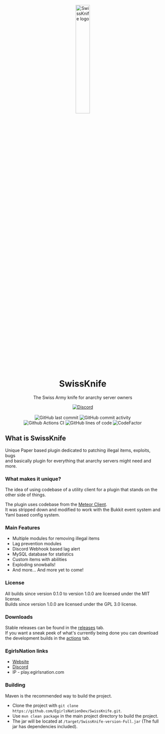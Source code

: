 <p align="center">
<img src="https://i.imgur.com/5crVLMe.png" alt="SwissKnife logo" width="30%"/>
</p>

<h1 align="center">SwissKnife</h1>

<p align="center">The Swiss Army knife for anarchy server owners</p>

<div align="center">
    <a href="https://discord.gg/2Z4YT2qKQ2"><img src="https://img.shields.io/discord/825773898796630016?style=for-the-badge&logo=discord" alt="Discord"/></a>
    <br><br>
    <img src="https://img.shields.io/github/last-commit/EgirlsNationDev/SwissKnife?style=for-the-badge" alt="GitHub last commit"/>
    <img src="https://img.shields.io/github/commit-activity/w/EgirlsNationDev/SwissKnife?style=for-the-badge" alt="GitHub commit activity"/>
    <br>
    <img src="https://img.shields.io/github/workflow/status/EgirlsNationDev/SwissKnife/Java%20CI%20with%20Maven?event=push&style=for-the-badge" alt="Github Actions CI"/>
    <img src="https://img.shields.io/tokei/lines/github/EgirlsNationDev/SwissKnife?style=for-the-badge" alt="GitHub lines of code"/>
    <img src="https://www.codefactor.io/repository/github/EgirlsNationDev/SwissKnife/badge?style=for-the-badge" alt="CodeFactor"/>
</div>

## What is SwissKnife

Unique Paper based plugin dedicated to patching illegal items, exploits, bugs  
and basically plugin for everything that anarchy servers might need and more.

### What makes it unique?

The idea of using codebase of a utility client for a plugin that stands on the other side of things.

The plugin uses codebase from the [Meteor Client](https://github.com/MeteorDevelopment/meteor-client).  
It was stripped down and modified to work with the Bukkit event system and Yaml based config system.

### Main Features
- Multiple modules for removing illegal items
- Lag prevention modules
- Discord Webhook based lag alert
- MySQL database for statistics
- Custom items with abilities
- Exploding snowballs!
- And more... And more yet to come!

### License
All builds since version 0.1.0 to version 1.0.0 are licensed under the MIT license.  
Builds since version 1.0.0 are licensed under the GPL 3.0 license.

### Downloads

Stable releases can be found in the [releases](https://github.com/EgirlsNationDev/SwissKnife/releases) tab.  
If you want a sneak peek of what's currently being done you can download the development builds in the [actions](https://github.com/EgirlsNationDev/SwissKnife/actions/workflows/maven.yml) tab.

### EgirlsNation links
- [Website](https://egirlsnation.com/)
- [Discord](https://egirlsnation.com/discord)
- IP - play.egirlsnation.com

### Building

Maven is the recommended way to build the project.

- Clone the project with `git clone https://github.com/EgirlsNationDev/SwissKnife.git`.  
- Use `mvn clean package` in the main project directory to build the project.  
- The jar will be located at `/target/SwissKnife-version-Full.jar` (The full jar has dependencies included).
